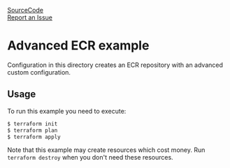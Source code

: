 [SourceCode](https://github.com/nclouds/terraform-aws-ecr/tree/master/examples/advanced)   
[Report an Issue](https://github.com/nclouds/terraform-aws-ecr/issues)

# Advanced ECR example

Configuration in this directory creates an ECR repository with an advanced custom configuration.

## Usage

To run this example you need to execute:

```bash
$ terraform init
$ terraform plan
$ terraform apply
```

Note that this example may create resources which cost money. Run `terraform destroy` when you don't need these resources.
